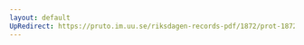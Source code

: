 ```yaml
---
layout: default
UpRedirect: https://pruto.im.uu.se/riksdagen-records-pdf/1872/prot-1872--fk--221.pdf
---
```


